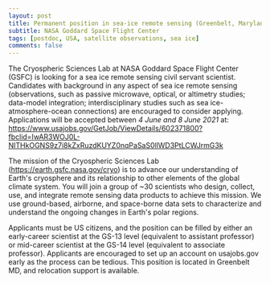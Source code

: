 ```yaml
---
layout: post
title: Permanent position in sea-ice remote sensing (Greenbelt, Maryland)
subtitle: NASA Goddard Space Flight Center
tags: [postdoc, USA, satellite observations, sea ice]
comments: false
---
```


The Cryospheric Sciences Lab at NASA Goddard Space Flight Center (GSFC) is
looking for a sea ice remote sensing civil servant scientist.  Candidates
with background in any aspect of sea ice remote sensing (observations, such
as passive microwave, optical, or altimetry studies; data-model
integration; interdisciplinary studies such as sea ice-atmosphere-ocean
connections) are encouraged to consider applying.  Applications will be
accepted between *4 June and 8 June 2021* at:
https://www.usajobs.gov/GetJob/ViewDetails/602371800?fbclid=IwAR3WOJ0L-NITHkOGNS9z7i8kZxRuzdKUYZ0nqPaSaS0llWD3PtLCWJrmG3k

The mission of the Cryospheric Sciences Lab (https://earth.gsfc.nasa.gov/cryo) is to advance our understanding of
Earth's cryosphere and its relationship to other elements of the global
climate system.  You will join a group of ~30 scientists who design,
collect, use, and integrate remote sensing data products to achieve this
mission.  We use ground-based, airborne, and space-borne data sets to
characterize and understand the ongoing changes in Earth's polar regions.

Applicants must be US citizens, and the position can be filled by either an
early-career scientist at the GS-13 level (equivalent to assistant
professor) or mid-career scientist at the GS-14 level  (equivalent to
associate professor). Applicants are encouraged to set up an account on
usajobs.gov early as the process can be tedious. This position is located
in Greenbelt MD, and relocation support is available.
